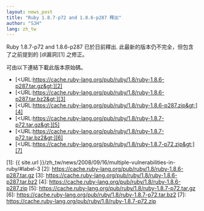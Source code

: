 ```yaml
---
layout: news_post
title: "Ruby 1.8.7-p72 and 1.8.6-p287 釋出"
author: "SJH"
lang: zh_tw
---
```


Ruby 1.8.7-p72 and 1.8.6-p287 已於日前釋出. 此最新的版本仍不完全，但包含了之前提到的 [dl漏洞][1]
之修正。

可由以下連結下載此版本原始碼。

* [&lt;URL:https://cache.ruby-lang.org/pub/ruby/1.8/ruby-1.8.6-p287.tar.gz&gt;][2]
* [&lt;URL:https://cache.ruby-lang.org/pub/ruby/1.8/ruby-1.8.6-p287.tar.bz2&gt;][3]
* [&lt;URL:https://cache.ruby-lang.org/pub/ruby/1.8/ruby-1.8.6-p287.zip&gt;][4]
* [&lt;URL:https://cache.ruby-lang.org/pub/ruby/1.8/ruby-1.8.7-p72.tar.gz&gt;][5]
* [&lt;URL:https://cache.ruby-lang.org/pub/ruby/1.8/ruby-1.8.7-p72.tar.bz2&gt;][6]
* [&lt;URL:https://cache.ruby-lang.org/pub/ruby/1.8/ruby-1.8.7-p72.zip&gt;][7]



[1]: {{ site.url }}/zh_tw/news/2008/09/16/multiple-vulnerabilities-in-ruby/#label-3
[2]: https://cache.ruby-lang.org/pub/ruby/1.8/ruby-1.8.6-p287.tar.gz
[3]: https://cache.ruby-lang.org/pub/ruby/1.8/ruby-1.8.6-p287.tar.bz2
[4]: https://cache.ruby-lang.org/pub/ruby/1.8/ruby-1.8.6-p287.zip
[5]: https://cache.ruby-lang.org/pub/ruby/1.8/ruby-1.8.7-p72.tar.gz
[6]: https://cache.ruby-lang.org/pub/ruby/1.8/ruby-1.8.7-p72.tar.bz2
[7]: https://cache.ruby-lang.org/pub/ruby/1.8/ruby-1.8.7-p72.zip
